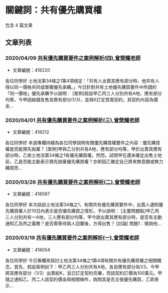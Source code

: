 # 關鍵詞：共有優先購買權

包含 4 篇文章

## 文章列表

### 2020/04/09 [共有優先購買要件之案例解析(四),曾榮耀老師](../../articles/418220_%E5%85%B1%E6%9C%89%E5%84%AA%E5%85%88%E8%B3%BC%E8%B2%B7%E8%A6%81%E4%BB%B6%E4%B9%8B%E6%A1%88%E4%BE%8B%E8%A7%A3%E6%9E%90%28%E5%9B%9B%29%2C%E6%9B%BE%E6%A6%AE%E8%80%80%E8%80%81%E5%B8%AB.md)
- 文章編號：418220

各位同學好 土地法第34條之1第4項規定：「共有人出賣其應有部分時，他共有人得以同一價格共同或單獨優先承購。」今日針對共有土地優先購買要件中所謂的「同一價格」優先承購予以說明： [案例]假設甲乙丙三人分別共有A地，應有部分均等，今甲因缺錢急售其應有部分(1/3)，並與K訂定買賣契約，其契約內容為價金...

### 2020/04/01 [共有優先購買要件之案例解析(三),曾榮耀老師](../../articles/418212_%E5%85%B1%E6%9C%89%E5%84%AA%E5%85%88%E8%B3%BC%E8%B2%B7%E8%A6%81%E4%BB%B6%E4%B9%8B%E6%A1%88%E4%BE%8B%E8%A7%A3%E6%9E%90%28%E4%B8%89%29%2C%E6%9B%BE%E6%A6%AE%E8%80%80%E8%80%81%E5%B8%AB.md)
- 文章編號：418212

各位同學好 本週專欄持續為各位同學說明有關優先購買權要件之內容：優先購買權是否能預先拋棄？ [案例]甲與乙分別共有A地，應有部分均等，甲於出賣其應有部分時，乙依土地法第34條之1有優先購買權。然而，試問甲在還未確定出售土地前，乙是否能主動表示預先拋棄優先購買權？亦即因乙確定自己將來無意願或無力購買而...

### 2020/03/26 [共有優先購買要件之案例解析(二),曾榮耀老師](../../articles/418087_%E5%85%B1%E6%9C%89%E5%84%AA%E5%85%88%E8%B3%BC%E8%B2%B7%E8%A6%81%E4%BB%B6%E4%B9%8B%E6%A1%88%E4%BE%8B%E8%A7%A3%E6%9E%90%28%E4%BA%8C%29%2C%E6%9B%BE%E6%A6%AE%E8%80%80%E8%80%81%E5%B8%AB.md)
- 文章編號：418087

各位同學好 本次談談土地法第34條之1，有關共有優先購買要件中，出賣人通知優先購買權人於10日內表示是否優先購買之情形，予以說明： [主要問題點]甲乙丙三人分別共有一A地，三人應有部分均等，甲今欲出賣其應有部分時，是否有主動通知乙及丙之義務？是否需等待兩人回覆後，方得出售？ [討論] 問題1：徵詢他...

### 2020/03/19 [共有優先購買要件之案例解析(一),曾榮耀老師](../../articles/418054_%E5%85%B1%E6%9C%89%E5%84%AA%E5%85%88%E8%B3%BC%E8%B2%B7%E8%A6%81%E4%BB%B6%E4%B9%8B%E6%A1%88%E4%BE%8B%E8%A7%A3%E6%9E%90%28%E4%B8%80%29%2C%E6%9B%BE%E6%A6%AE%E8%80%80%E8%80%81%E5%B8%AB.md)
- 文章編號：418054

各位同學好 今日專欄來探討土地法第34條之1第4項有關共有優先購買權之相關概念。首先，假設案例如下：甲乙丙三人分別共有A地，各自應有部分為1/3，今甲將其應有部分（1/3）出賣給K，並已訂定契約完畢，而該契約訂價為100萬元。甲隨之通知乙、丙二人該契約價金與相關條件，詢問其是否主張優先購買，乙即表示...
